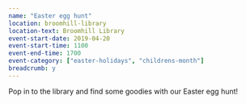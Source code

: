 ```yaml
---
name: "Easter egg hunt"
location: broomhill-library
location-text: Broomhill Library
event-start-date: 2019-04-20
event-start-time: 1100
event-end-time: 1700
event-category: ["easter-holidays", "childrens-month"]
breadcrumb: y
---
```


Pop in to the library and find some goodies with our Easter egg hunt!
